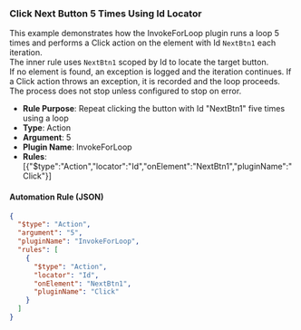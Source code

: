 ### Click Next Button 5 Times Using Id Locator

This example demonstrates how the InvokeForLoop plugin runs a loop 5 times and performs a Click action on the element with Id `NextBtn1` each iteration.  
The inner rule uses `NextBtn1` scoped by Id to locate the target button.  
If no element is found, an exception is logged and the iteration continues. If a Click action throws an exception, it is recorded and the loop proceeds. The process does not stop unless configured to stop on error.

- **Rule Purpose**: Repeat clicking the button with Id "NextBtn1" five times using a loop  
- **Type**: Action  
- **Argument**: 5  
- **Plugin Name**: InvokeForLoop  
- **Rules**: [{"$type":"Action","locator":"Id","onElement":"NextBtn1","pluginName":"Click"}]  

#### Automation Rule (JSON)

```json
{
  "$type": "Action",
  "argument": "5",
  "pluginName": "InvokeForLoop",
  "rules": [
    {
      "$type": "Action",
      "locator": "Id",
      "onElement": "NextBtn1",
      "pluginName": "Click"
    }
  ]
}
```
